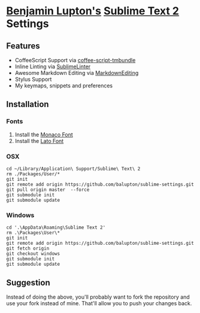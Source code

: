# [Benjamin Lupton's](http://balupton.com) [Sublime Text 2](http://www.sublimetext.com/2) Settings

## Features

- CoffeeScript Support via [coffee-script-tmbundle](https://github.com/jashkenas/coffee-script-tmbundle)
- Inline Linting via [SublimeLinter](https://github.com/SublimeLinter/SublimeLinter)
- Awesome Markdown Editing via [MarkdownEditing](https://github.com/balupton/MarkdownEditing)
- Stylus Support
- My keymaps, snippets and preferences


## Installation

### Fonts

1. Install the [Monaco Font](https://github.com/cstrap/monaco-font)
1. Install the [Lato Font](http://www.google.com/webfonts#UsePlace:use/Collection:Lato:100,300,400,700,900,100italic,300italic,400italic,700italic,900italic)

### OSX

    cd ~/Library/Application\ Support/Sublime\ Text\ 2
    rm ./Packages/User/*
    git init
    git remote add origin https://github.com/balupton/sublime-settings.git
    git pull origin master  --force
    git submodule init
    git submodule update

### Windows

    cd '.\AppData\Roaming\Sublime Text 2'
    rm .\Packages\User\*
    git init
    git remote add origin https://github.com/balupton/sublime-settings.git
    git fetch origin
    git checkout windows
    git submodule init
    git submodule update


## Suggestion

Instead of doing the above, you'll probably want to fork the repository and use your fork instead of mine. That'll allow you to push your changes back.